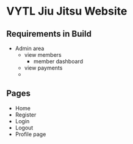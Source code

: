 # VYTL Jiu Jitsu Website

## Requirements in Build
- Admin area
    - view members
        - member dashboard
    - view payments
    - 


## Pages
- Home
- Register
- Login
- Logout
- Profile page
